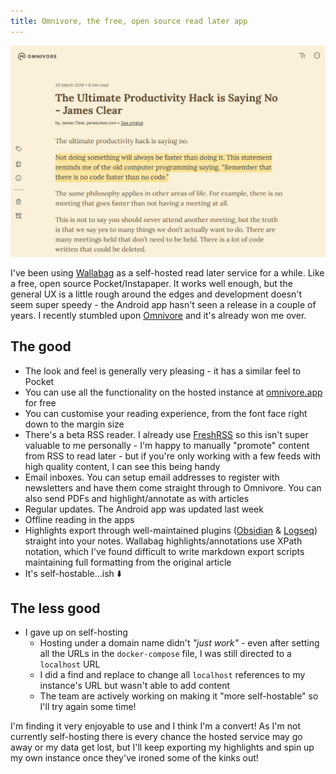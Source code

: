 ```yaml
---
title: Omnivore, the free, open source read later app
---
```

![An article in the reader view of Omnivore web](/images/2023-10-12-omnivore/omnivore.png)

I've been using [Wallabag](https://wallabag.org/) as a self-hosted read later service for a while. Like a free, open source Pocket/Instapaper. It works well enough, but the general UX is a little rough around the edges and development doesn't seem super speedy - the Android app hasn't seen a release in a couple of years. I recently stumbled upon [Omnivore](https://omnivore.app) and it's already won me over.

## The good
- The look and feel is generally very pleasing - it has a similar feel to Pocket
- You can use all the functionality on the hosted instance at [omnivore.app](https://omnivore.app) for free
- You can customise your reading experience, from the font face right down to the margin size
- There's a beta RSS reader. I already use [FreshRSS](https://www.freshrss.org/) so this isn't super valuable to me personally - I'm happy to manually "promote" content from RSS to read later - but if you're only working with a few feeds with high quality content, I can see this being handy
- Email inboxes. You can setup email addresses to register with newsletters and have them come straight through to Omnivore. You can also send PDFs and highlight/annotate as with articles
- Regular updates. The Android app was updated last week
- Offline reading in the apps
- Highlights export through well-maintained plugins ([Obsidian](https://github.com/omnivore-app/obsidian-omnivore) & [Logseq](https://github.com/omnivore-app/logseq-omnivore)) straight into your notes. Wallabag highlights/annotations use XPath notation, which I've found difficult to write markdown export scripts maintaining full formatting from the original article
- It's self-hostable...ish ⬇️

## The less good
- I gave up on self-hosting
	- Hosting under a domain name didn't *"just work"* - even after setting all the URLs in the `docker-compose` file, I was still directed to a `localhost` URL
	- I did a find and replace to change all `localhost` references to my instance's URL but wasn't able to add content
	- The team are actively working on making it "more self-hostable" so I'll try again some time!
 
I'm finding it very enjoyable to use and I think I'm a convert! As I'm not currently self-hosting there is every chance the hosted service may go away or my data get lost, but I'll keep exporting my highlights and spin up my own instance once they've ironed some of the kinks out!